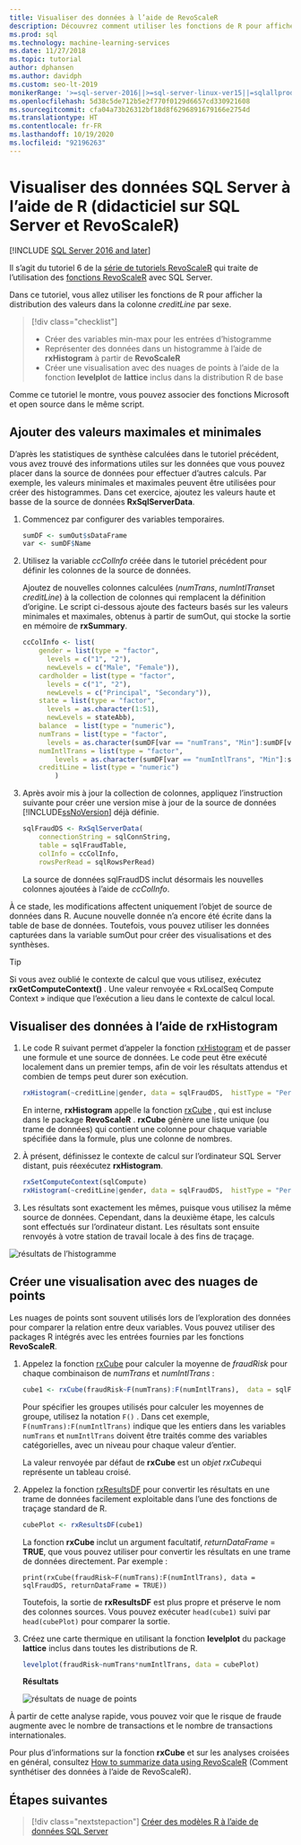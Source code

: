 ```yaml
---
title: Visualiser des données à l’aide de RevoScaleR
description: Découvrez comment utiliser les fonctions de R pour afficher la distribution des valeurs dans la colonne creditLine par sexe.
ms.prod: sql
ms.technology: machine-learning-services
ms.date: 11/27/2018
ms.topic: tutorial
author: dphansen
ms.author: davidph
ms.custom: seo-lt-2019
monikerRange: '>=sql-server-2016||>=sql-server-linux-ver15||=sqlallproducts-allversions'
ms.openlocfilehash: 5d38c5de712b5e2f770f0129d6657cd330921608
ms.sourcegitcommit: cfa04a73b26312bf18d8f6296891679166e2754d
ms.translationtype: HT
ms.contentlocale: fr-FR
ms.lasthandoff: 10/19/2020
ms.locfileid: "92196263"
---
```

#  <a name="visualize-sql-server-data-using-r-sql-server-and-revoscaler-tutorial"></a>Visualiser des données SQL Server à l’aide de R (didacticiel sur SQL Server et RevoScaleR)
[!INCLUDE [SQL Server 2016 and later](../../includes/applies-to-version/sqlserver2016.md)]

Il s’agit du tutoriel 6 de la [série de tutoriels RevoScaleR](deepdive-data-science-deep-dive-using-the-revoscaler-packages.md) qui traite de l’utilisation des [fonctions RevoScaleR](/machine-learning-server/r-reference/revoscaler/revoscaler) avec SQL Server.

Dans ce tutoriel, vous allez utiliser les fonctions de R pour afficher la distribution des valeurs dans la colonne *creditLine* par sexe.

> [!div class="checklist"]
> * Créer des variables min-max pour les entrées d’histogramme
> * Représenter des données dans un histogramme à l’aide de **rxHistogram** à partir de **RevoScaleR**
> * Créer une visualisation avec des nuages de points à l’aide de la fonction **levelplot** de **lattice** inclus dans la distribution R de base

Comme ce tutoriel le montre, vous pouvez associer des fonctions Microsoft et open source dans le même script.

## <a name="add-maximum-and-minimum-values"></a>Ajouter des valeurs maximales et minimales

D’après les statistiques de synthèse calculées dans le tutoriel précédent, vous avez trouvé des informations utiles sur les données que vous pouvez placer dans la source de données pour effectuer d’autres calculs. Par exemple, les valeurs minimales et maximales peuvent être utilisées pour créer des histogrammes. Dans cet exercice, ajoutez les valeurs haute et basse de la source de données **RxSqlServerData**.

1. Commencez par configurer des variables temporaires.
  
    ```R
    sumDF <- sumOut$sDataFrame
    var <- sumDF$Name
    ```
  
2. Utilisez la variable *ccColInfo* créée dans le tutoriel précédent pour définir les colonnes de la source de données.
  
   Ajoutez de nouvelles colonnes calculées (*numTrans*, *numIntlTrans*et *creditLine*) à la collection de colonnes qui remplacent la définition d’origine. Le script ci-dessous ajoute des facteurs basés sur les valeurs minimales et maximales, obtenus à partir de sumOut, qui stocke la sortie en mémoire de **rxSummary**. 
  
    ```R 
    ccColInfo <- list(
        gender = list(type = "factor",
          levels = c("1", "2"), 
          newLevels = c("Male", "Female")),
        cardholder = list(type = "factor",
          levels = c("1", "2"), 
          newLevels = c("Principal", "Secondary")), 
        state = list(type = "factor", 
          levels = as.character(1:51), 
          newLevels = stateAbb), 
        balance  = list(type = "numeric"),
        numTrans = list(type = "factor", 
          levels = as.character(sumDF[var == "numTrans", "Min"]:sumDF[var == "numTrans", "Max"])),
        numIntlTrans = list(type = "factor",  
            levels = as.character(sumDF[var == "numIntlTrans", "Min"]:sumDF[var =="numIntlTrans", "Max"])),
        creditLine = list(type = "numeric")
            )
    ```
  
3. Après avoir mis à jour la collection de colonnes, appliquez l’instruction suivante pour créer une version mise à jour de la source de données [!INCLUDE[ssNoVersion](../../includes/ssnoversion-md.md)] déjà définie.
  
    ```R
    sqlFraudDS <- RxSqlServerData(
        connectionString = sqlConnString,
        table = sqlFraudTable,
        colInfo = ccColInfo,
        rowsPerRead = sqlRowsPerRead)
    ```
  
    La source de données sqlFraudDS inclut désormais les nouvelles colonnes ajoutées à l’aide de *ccColInfo*.
  
À ce stade, les modifications affectent uniquement l’objet de source de données dans R. Aucune nouvelle donnée n’a encore été écrite dans la table de base de données. Toutefois, vous pouvez utiliser les données capturées dans la variable sumOut pour créer des visualisations et des synthèses. 

> [!TIP]
> Si vous avez oublié le contexte de calcul que vous utilisez, exécutez **rxGetComputeContext()** . Une valeur renvoyée « RxLocalSeq Compute Context » indique que l’exécution a lieu dans le contexte de calcul local.

## <a name="visualize-data-using-rxhistogram"></a>Visualiser des données à l’aide de rxHistogram

1. Le code R suivant permet d’appeler la fonction [rxHistogram](/machine-learning-server/r-reference/revoscaler/rxhistogram) et de passer une formule et une source de données. Le code peut être exécuté localement dans un premier temps, afin de voir les résultats attendus et combien de temps peut durer son exécution.
  
    ```R
    rxHistogram(~creditLine|gender, data = sqlFraudDS,  histType = "Percent")
    ```
 
    En interne, **rxHistogram** appelle la fonction [rxCube](/machine-learning-server/r-reference/revoscaler/rxcube) , qui est incluse dans le package **RevoScaleR** . **rxCube** génère une liste unique (ou trame de données) qui contient une colonne pour chaque variable spécifiée dans la formule, plus une colonne de nombres.
    
2. À présent, définissez le contexte de calcul sur l’ordinateur SQL Server distant, puis réexécutez **rxHistogram**.
  
    ```R
    rxSetComputeContext(sqlCompute)
    rxHistogram(~creditLine|gender, data = sqlFraudDS,  histType = "Percent")
    ```
 
3. Les résultats sont exactement les mêmes, puisque vous utilisez la même source de données. Cependant, dans la deuxième étape, les calculs sont effectués sur l’ordinateur distant. Les résultats sont ensuite renvoyés à votre station de travail locale à des fins de traçage.
   
  ![résultats de l’histogramme](media/rsql-sue-histogramresults.jpg "résultats de l’histogramme")


## <a name="visualize-with-scatter-plots"></a>Créer une visualisation avec des nuages de points

Les nuages de points sont souvent utilisés lors de l’exploration des données pour comparer la relation entre deux variables. Vous pouvez utiliser des packages R intégrés avec les entrées fournies par les fonctions **RevoScaleR**.

1. Appelez la fonction [rxCube](/machine-learning-server/r-reference/revoscaler/rxcrosstabs) pour calculer la moyenne de *fraudRisk* pour chaque combinaison de *numTrans* et *numIntlTrans* :
  
    ```R
    cube1 <- rxCube(fraudRisk~F(numTrans):F(numIntlTrans),  data = sqlFraudDS)
    ```
  
    Pour spécifier les groupes utilisés pour calculer les moyennes de groupe, utilisez la notation `F()` . Dans cet exemple, `F(numTrans):F(numIntlTrans)` indique que les entiers dans les variables `numTrans` et `numIntlTrans` doivent être traités comme des variables catégorielles, avec un niveau pour chaque valeur d’entier.
  
    La valeur renvoyée par défaut de **rxCube** est un *objet rxCube*qui représente un tableau croisé. 
  
2. Appelez la fonction [rxResultsDF](/machine-learning-server/r-reference/revoscaler/rxresultsdf) pour convertir les résultats en une trame de données facilement exploitable dans l’une des fonctions de traçage standard de R.
  
    ```R
    cubePlot <- rxResultsDF(cube1)
    ```
  
    La fonction **rxCube** inclut un argument facultatif, *returnDataFrame* = **TRUE**, que vous pouvez utiliser pour convertir les résultats en une trame de données directement. Par exemple :
    
    `print(rxCube(fraudRisk~F(numTrans):F(numIntlTrans), data = sqlFraudDS, returnDataFrame = TRUE))`
       
    Toutefois, la sortie de **rxResultsDF** est plus propre et préserve le nom des colonnes sources. Vous pouvez exécuter `head(cube1)` suivi par `head(cubePlot)` pour comparer la sortie.
  
3. Créez une carte thermique en utilisant la fonction **levelplot** du package **lattice** inclus dans toutes les distributions de R.
  
    ```R
    levelplot(fraudRisk~numTrans*numIntlTrans, data = cubePlot)
    ```
  
    **Résultats**
  
    ![résultats de nuage de points](media/rsql-sue-scatterplotresults.jpg "résultats du nuage de points")
  
À partir de cette analyse rapide, vous pouvez voir que le risque de fraude augmente avec le nombre de transactions et le nombre de transactions internationales.

Pour plus d’informations sur la fonction **rxCube** et sur les analyses croisées en général, consultez [How to summarize data using RevoScaleR](/machine-learning-server/r/how-to-revoscaler-data-summaries) (Comment synthétiser des données à l’aide de RevoScaleR).

## <a name="next-steps"></a>Étapes suivantes

> [!div class="nextstepaction"]
> [Créer des modèles R à l’aide de données SQL Server](../../machine-learning/tutorials/deepdive-create-models.md)